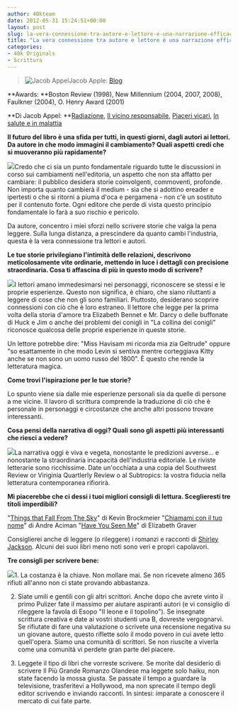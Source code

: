 ```yaml
---
author: 40kteam
date: 2012-05-31 15:24:51+00:00
layout: post
slug: la-vera-connessione-tra-autore-e-lettore-e-una-narrazione-efficace
title: "La vera connessione tra autore e lettore è una narrazione efficace"
categories:
- 40k Originals
- Scrittura
---
```


> ![Jacob Appel](http://www.40kbooks.com/wp-content/uploads/2010/06/Jacob-Appel-150x150.jpg)Jacob Apple: [Blog](http://www.jacobmappel.com/)

**Awards: **Boston Review (1998), New Millennium (2004, 2007, 2008), Faulkner (2004), O. Henry Award (2001)

**Di Jacob Appel: **[Radiazione](http://www.amazon.it/dp/B0042G007G), [Il vicino responsabile](http://www.amazon.it/dp/B004GKMZ4O), [Piaceri vicari](http://www.amazon.it/dp/B0052NV43W), [In salute e in malattia](http://www.amazon.it/dp/B007D859QC)


**Il futuro del libro è una sfida per tutti, in questi giorni, dagli autori ai lettori. Da autore in che modo immagini il cambiamento? Quali aspetti credi che si muoveranno più rapidamente?**

[![](http://40k.it/wp-content/uploads/2012/05/fallout-appel_Ita_t.jpeg)](http://www.amazon.it/dp/B0042G007G)Credo che ci sia un punto fondamentale riguardo tutte le discussioni in corso sui cambiamenti nell'editoria, un aspetto che non sta affatto per cambiare: il pubblico desidera storie coinvolgenti, commoventi, profonde. Non importa quanto cambierà il medium - sia che si adottino ereader e ipertesti o che si ritorni a piuma d'oca e pergamena - non c'è un sostituto per il contenuto forte. Ogni editore che perde di vista questo principio fondamentale lo farà a suo rischio e pericolo.

Da autore, concentro i miei sforzi nello scrivere storie che valga la pena leggere. Sulla lunga distanza, a prescindere da quanto cambi l'industria, questa è la vera connessione tra lettori e autori.

**Le tue storie privilegiano l'intimità delle relazioni, descrivono meticolosamente vite ordinarie, mettendo in luce i dettagli con precisione straordinaria. Cosa ti affascina di più in questo modo di scrivere?**

[![](http://40k.it/wp-content/uploads/2012/05/appel1_it_t.png)](http://www.amazon.it/dp/B004GKMZ4O)I lettori amano immedesimarsi nei personaggi, riconoscere se stessi e le proprie esperienze. Questo non significa, è chiaro, che siano riluttanti a leggere di cose che non gli sono familiari. Piuttosto, desiderano scoprire connessioni con ciò che è loro estraneo. Il lettore che legge per la prima volta della storia d'amore tra Elizabeth Bennet e Mr. Darcy o delle buffonate di Huck e Jim o anche dei problemi dei conigli in "La collina dei conigli" riconosce qualcosa delle proprie esperienze in queste storie.

Un lettore potrebbe dire: "Miss Havisam mi ricorda mia zia Geltrude" oppure "so esattamente in che modo Levin si sentiva mentre corteggiava Kitty anche se non sono un uomo russo del 1800". È questo che rende la letteratura magica.

**Come trovi l'ispirazione per le tue storie?**

Lo spunto viene sia dalle mie esperienze personali sia da quelle di persone a me vicine. Il lavoro di scrittura comprende la traduzione di ciò che è personale in personaggi e circostanze che anche altri possono trovare interessanti.

**Cosa pensi della narrativa di oggi? Quali sono gli aspetti più interessanti che riesci a vedere?**

[![](http://40k.it/wp-content/uploads/2012/05/vicarious-appel_I-b-ok.jpeg)](http://www.amazon.it/dp/B0052NV43W)La narrativa oggi è viva e vegeta, nonostante le predizioni avverse... e nonostante la straordinaria incapacità dell'industria editoriale. Le riviste letterarie sono ricchissime. Date un'occhiata a una copia del Southwest Review or Viriginia Quartlerly Review o al Subtropics: la vostra fiducia nella letteratura contemporanea rifiorirà.

**Mi piacerebbe che ci dessi i tuoi migliori consigli di lettura. Sceglieresti tre titoli imperdibili?**

"[Things that Fall From The Sky](http://www.goodreads.com/book/show/109339.Things_that_Fall_from_the_Sky)" di Kevin Brockmeier
"[Chiamami con il tuo nome](https://zazie.it/panoptikon/9788860880673/)" di Andre Aciman
"[Have You Seen Me](http://www.goodreads.com/book/show/136236.Have_You_Seen_Me_)" di Elizabeth Graver

Consiglierei anche di leggere (o rileggere) i romanzi e racconti di [Shirley Jackson](http://www.goodreads.com/author/show/13388.Shirley_Jackson). Alcuni dei suoi libri meno noti sono veri e propri capolavori.

**Tre consigli per scrivere bene:**

[![](http://40k.it/wp-content/uploads/2012/05/sickness-appel_Ita_ok_t.jpeg)](http://www.amazon.it/dp/B007D859QC)1. La costanza è la chiave. Non mollare mai. Se non ricevete almeno 365 rifiuti all'anno non ci state provando abbastanza.

2. Siate umili e gentili con gli altri scrittori. Anche dopo che avrete vinto il primo Pulizer fate il massimo per aiutare aspiranti autori (e vi consiglio di rileggere la favola di Esopo "Il leone e il topolino"). Se insegnate scrittura creativa e date ai vostri studenti una B, dovreste vergognarvi. Se rifiutate di fare una valutazione o scrivete una recensione negativa su un giovane autore, questo riflette solo il modo povero in cui avete letto quell'opera. Siamo una comunità di scrittori. Se non riuscite a viverla come una comunità vi perdete gran parte del piacere.

3. Leggete il tipo di libri che vorreste scrivere. Se morite dal desiderio di scrivere Il Più Grande Romanzo Olandese ma leggete solo haiku, non state facendo la mossa giusta. Se passate il tempo a guardare la televisione, trasferitevi a Hollywood, ma non sprecate il tempo degli editor scrivendo e inviando racconti. In sintesi: imparate a conoscere il mercato di cui fate parte.
